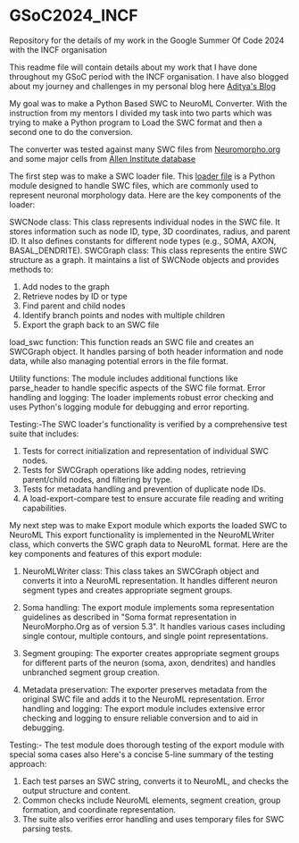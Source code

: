 # GSoC2024_INCF
Repository for the details of my work in the Google Summer Of Code 2024 with the INCF organisation 

This readme file will contain details about my work that I have done throughout my GSoC period with the INCF organisation.
I have also blogged about my journey and challenges in my personal blog here 
[Aditya's Blog](https://adityabitmesra.github.io/personalblog/)

My goal was to make a Python Based SWC to NeuroML Converter.
With the instruction from my mentors I divided my task into two parts which was trying to make a Python program to Load the 
SWC format and then a second one to do the conversion.

The converter was tested against many SWC files from [Neuromorpho.org](https://neuromorpho.org/) and some major cells from [Allen 
Institute database](https://github.com/OpenSourceBrain/AllenInstituteNeuroML/tree/master/CellTypesDatabase/models)

The first step was to make a SWC loader file.
This [loader file](https://github.com/NeuroML/pyNeuroML/blob/development/pyneuroml/swc/LoadSWC.py) is a Python module designed to 
handle SWC files, which are commonly used to represent neuronal morphology data. Here are the key components of the loader:

SWCNode class: This class represents individual nodes in the SWC file. It stores information such as node ID, type, 3D coordinates, 
radius, and parent ID. It also defines constants for different node types (e.g., SOMA, AXON, BASAL_DENDRITE).
SWCGraph class: This class represents the entire SWC structure as a graph. It maintains a list of SWCNode objects and provides methods to:

1. Add nodes to the graph
2. Retrieve nodes by ID or type
3. Find parent and child nodes
4. Identify branch points and nodes with multiple children
5. Export the graph back to an SWC file


load_swc function: This function reads an SWC file and creates an SWCGraph object. It handles parsing of both header information and node 
data, while also managing potential errors in the file format.

Utility functions: The module includes additional functions like parse_header to handle specific aspects of the SWC file format.
Error handling and logging: The loader implements robust error checking and uses Python's logging module for debugging and error reporting.

Testing:-The SWC loader's functionality is verified by a comprehensive test suite that includes:

1. Tests for correct initialization and representation of individual SWC nodes.
2. Tests for SWCGraph operations like adding nodes, retrieving parent/child nodes, and filtering by type.
3. Tests for metadata handling and prevention of duplicate node IDs.
4. A load-export-compare test to ensure accurate file reading and writing capabilities.

My next step was to make Export module which exports the loaded SWC to NeuroML
This export functionality is implemented in the NeuroMLWriter class, which converts the SWC graph data to NeuroML format. Here are the key components and features of this export module:

1. NeuroMLWriter class: This class takes an SWCGraph object and converts it into a NeuroML representation. It handles different neuron segment types and creates appropriate segment groups.

2. Soma handling: The export module implements soma representation guidelines as described in "Soma format representation in NeuroMorpho.Org as of version 5.3". It handles various cases including single contour, multiple contours, and single point representations.

3. Segment grouping: The exporter creates appropriate segment groups for different parts of the neuron (soma, axon, dendrites) and handles unbranched segment group creation.
4. Metadata preservation: The exporter preserves metadata from the original SWC file and adds it to the NeuroML representation.
Error handling and logging: The export module includes extensive error checking and logging to ensure reliable conversion and to aid in debugging.

Testing:- The test module does thorough testing of the export module with special soma cases also
Here's a concise 5-line summary of the testing approach:

1. Each test parses an SWC string, converts it to NeuroML, and checks the output structure and content.
2. Common checks include NeuroML elements, segment creation, group formation, and coordinate representation.
3. The suite also verifies error handling and uses temporary files for SWC parsing tests.


